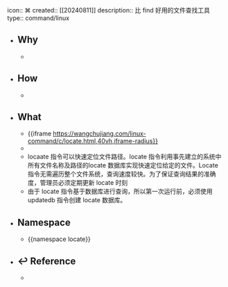 icon:: ⌘
created:: [[20240811]]
description:: 比 find 好用的文件查找工具
type:: command/linux

- ## Why
  -
- ## How
  -
- ## What
  - {{iframe https://wangchujiang.com/linux-command/c/locate.html,40vh,iframe-radius}}
  -
  - locaate 指令可以快速定位文件路径。locate 指令利用事先建立的系统中所有文件名称及路径的locate 数据库实现快速定位给定的文件。Locate 指令无需遍历整个文件系统，查询速度较快。为了保证查询结果的准确度，管理员必须定期更新 locate 时刻
  - 由于 locate 指令基于数据库进行查询，所以第一次运行前，必须使用 updatedb 指令创建 locate 数据库。
- ## Namespace
  - {{namespace locate}}
- ## ↩ Reference
  -